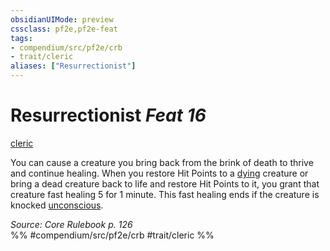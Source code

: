 ```yaml
---
obsidianUIMode: preview
cssclass: pf2e,pf2e-feat
tags:
- compendium/src/pf2e/crb
- trait/cleric
aliases: ["Resurrectionist"]
---
```

# Resurrectionist  *Feat 16*  
[cleric](Reference/Rules/Traits/cleric.md "Cleric Class Trait")  


You can cause a creature you bring back from the brink of death to thrive and continue healing. When you restore Hit Points to a [dying](conditions.md#Dying) creature or bring a dead creature back to life and restore Hit Points to it, you grant that creature fast healing 5 for 1 minute. This fast healing ends if the creature is knocked [unconscious](conditions.md#Unconscious).

*Source: Core Rulebook p. 126*  
%% #compendium/src/pf2e/crb #trait/cleric %%